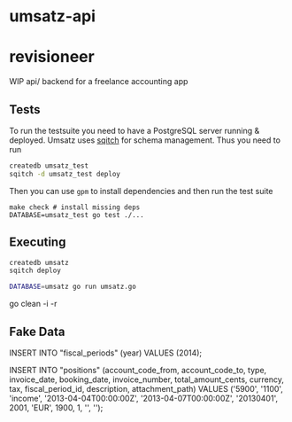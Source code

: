 # umsatz-api

# revisioneer

WIP api/ backend for a freelance accounting app

## Tests

To run the testsuite you need to have a PostgreSQL server running & deployed.
Umsatz uses [sqitch][1] for schema management. Thus you need to run

``` bash
createdb umsatz_test
sqitch -d umsatz_test deploy
```

Then you can use `gpm` to install dependencies and then run the test suite

```
make check # install missing deps
DATABASE=umsatz_test go test ./...
```

## Executing

``` bash
createdb umsatz
sqitch deploy

DATABASE=umsatz go run umsatz.go
```

go clean -i -r

## Fake Data

INSERT INTO "fiscal_periods" (year) VALUES (2014);

INSERT INTO "positions" (account_code_from, account_code_to, type, invoice_date, booking_date, invoice_number, total_amount_cents, currency, tax, fiscal_period_id, description, attachment_path) VALUES ('5900', '1100', 'income', '2013-04-04T00:00:00Z', '2013-04-07T00:00:00Z', '20130401', 2001, 'EUR', 1900, 1, '', '');

[1]:https://github.com/theory/sqitch
